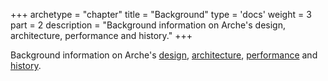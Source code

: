 +++
archetype = "chapter"
title = "Background"
type = 'docs'
weight = 3
part = 2
description = "Background information on Arche's design, architecture, performance and history."
+++

Background information on Arche's 
[design](./design),
[architecture](./architecture),
[performance](./benchmarks) and
[history](./changelog).
